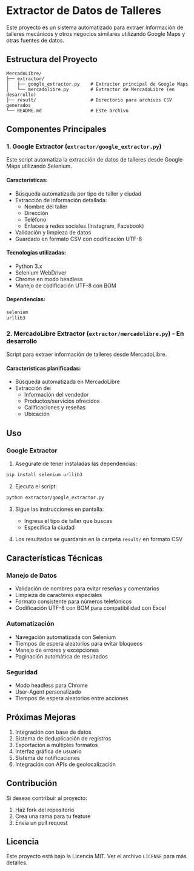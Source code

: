 # Extractor de Datos de Talleres

Este proyecto es un sistema automatizado para extraer información de talleres mecánicos y otros negocios similares utilizando Google Maps y otras fuentes de datos.

## Estructura del Proyecto

```
MercadoLibre/
├── extractor/
│   ├── google_extractor.py    # Extractor principal de Google Maps
│   └── mercadolibre.py        # Extractor de MercadoLibre (en desarrollo)
├── result/                    # Directorio para archivos CSV generados
└── README.md                  # Este archivo
```

## Componentes Principales

### 1. Google Extractor (`extractor/google_extractor.py`)

Este script automatiza la extracción de datos de talleres desde Google Maps utilizando Selenium.

#### Características:
- Búsqueda automatizada por tipo de taller y ciudad
- Extracción de información detallada:
  - Nombre del taller
  - Dirección
  - Teléfono
  - Enlaces a redes sociales (Instagram, Facebook)
- Validación y limpieza de datos
- Guardado en formato CSV con codificación UTF-8

#### Tecnologías utilizadas:
- Python 3.x
- Selenium WebDriver
- Chrome en modo headless
- Manejo de codificación UTF-8 con BOM

#### Dependencias:
```python
selenium
urllib3
```

### 2. MercadoLibre Extractor (`extractor/mercadolibre.py`) - En desarrollo

Script para extraer información de talleres desde MercadoLibre.

#### Características planificadas:
- Búsqueda automatizada en MercadoLibre
- Extracción de:
  - Información del vendedor
  - Productos/servicios ofrecidos
  - Calificaciones y reseñas
  - Ubicación

## Uso

### Google Extractor

1. Asegúrate de tener instaladas las dependencias:
```bash
pip install selenium urllib3
```

2. Ejecuta el script:
```bash
python extractor/google_extractor.py
```

3. Sigue las instrucciones en pantalla:
   - Ingresa el tipo de taller que buscas
   - Especifica la ciudad

4. Los resultados se guardarán en la carpeta `result/` en formato CSV

## Características Técnicas

### Manejo de Datos
- Validación de nombres para evitar reseñas y comentarios
- Limpieza de caracteres especiales
- Formato consistente para números telefónicos
- Codificación UTF-8 con BOM para compatibilidad con Excel

### Automatización
- Navegación automatizada con Selenium
- Tiempos de espera aleatorios para evitar bloqueos
- Manejo de errores y excepciones
- Paginación automática de resultados

### Seguridad
- Modo headless para Chrome
- User-Agent personalizado
- Tiempos de espera aleatorios entre acciones

## Próximas Mejoras

1. Integración con base de datos
2. Sistema de deduplicación de registros
3. Exportación a múltiples formatos
4. Interfaz gráfica de usuario
5. Sistema de notificaciones
6. Integración con APIs de geolocalización

## Contribución

Si deseas contribuir al proyecto:
1. Haz fork del repositorio
2. Crea una rama para tu feature
3. Envía un pull request

## Licencia

Este proyecto está bajo la Licencia MIT. Ver el archivo `LICENSE` para más detalles. 